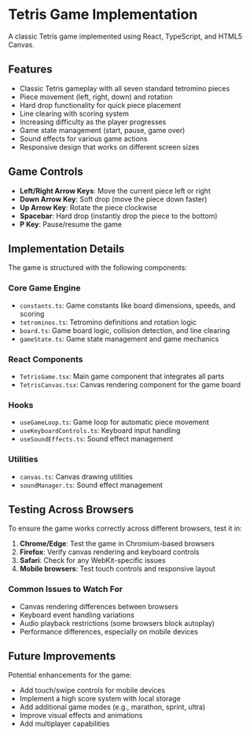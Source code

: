 # Tetris Game Implementation

A classic Tetris game implemented using React, TypeScript, and HTML5 Canvas.

## Features

- Classic Tetris gameplay with all seven standard tetromino pieces
- Piece movement (left, right, down) and rotation
- Hard drop functionality for quick piece placement
- Line clearing with scoring system
- Increasing difficulty as the player progresses
- Game state management (start, pause, game over)
- Sound effects for various game actions
- Responsive design that works on different screen sizes

## Game Controls

- **Left/Right Arrow Keys**: Move the current piece left or right
- **Down Arrow Key**: Soft drop (move the piece down faster)
- **Up Arrow Key**: Rotate the piece clockwise
- **Spacebar**: Hard drop (instantly drop the piece to the bottom)
- **P Key**: Pause/resume the game

## Implementation Details

The game is structured with the following components:

### Core Game Engine

- `constants.ts`: Game constants like board dimensions, speeds, and scoring
- `tetrominos.ts`: Tetromino definitions and rotation logic
- `board.ts`: Game board logic, collision detection, and line clearing
- `gameState.ts`: Game state management and game mechanics

### React Components

- `TetrisGame.tsx`: Main game component that integrates all parts
- `TetrisCanvas.tsx`: Canvas rendering component for the game board

### Hooks

- `useGameLoop.ts`: Game loop for automatic piece movement
- `useKeyboardControls.ts`: Keyboard input handling
- `useSoundEffects.ts`: Sound effect management

### Utilities

- `canvas.ts`: Canvas drawing utilities
- `soundManager.ts`: Sound effect management

## Testing Across Browsers

To ensure the game works correctly across different browsers, test it in:

1. **Chrome/Edge**: Test the game in Chromium-based browsers
2. **Firefox**: Verify canvas rendering and keyboard controls
3. **Safari**: Check for any WebKit-specific issues
4. **Mobile browsers**: Test touch controls and responsive layout

### Common Issues to Watch For

- Canvas rendering differences between browsers
- Keyboard event handling variations
- Audio playback restrictions (some browsers block autoplay)
- Performance differences, especially on mobile devices

## Future Improvements

Potential enhancements for the game:

- Add touch/swipe controls for mobile devices
- Implement a high score system with local storage
- Add additional game modes (e.g., marathon, sprint, ultra)
- Improve visual effects and animations
- Add multiplayer capabilities